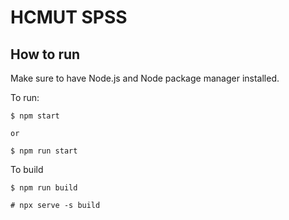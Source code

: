 # HCMUT SPSS

## How to run

Make sure to have Node.js and Node package manager installed.

To run:

```
$ npm start

or 

$ npm run start
```

To build

```
$ npm run build

# npx serve -s build
```

